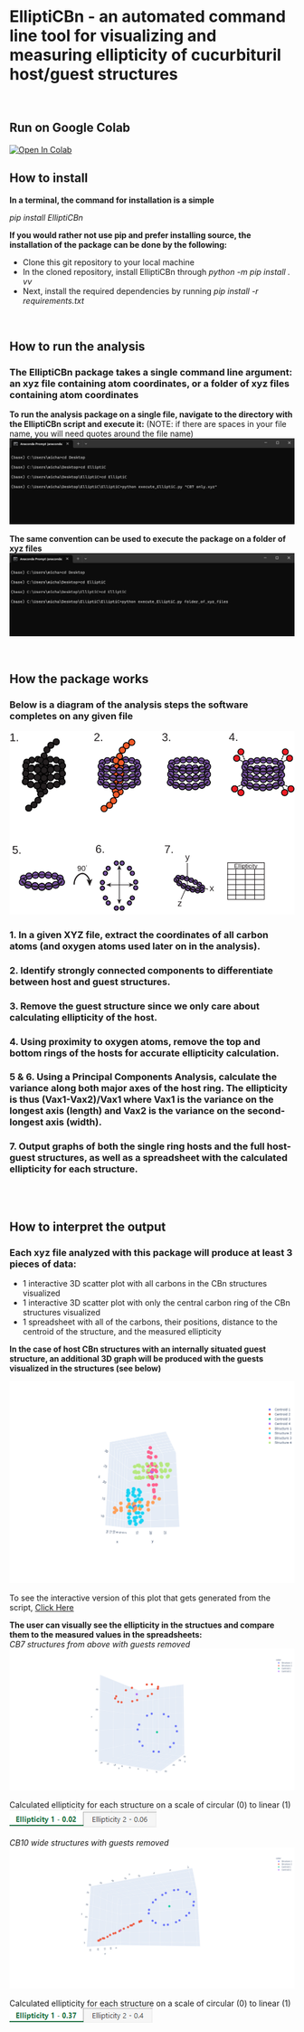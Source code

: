 # ElliptiCBn - an automated command line tool for visualizing and measuring ellipticity of cucurbituril host/guest structures

<br />

## Run on Google Colab
<a href="https://githubtocolab.com/harmslab/ElliptiC/ElliptiC/blob/main/notebooks/ElliptiCbn.ipynb" target="_parent"><img src="https://colab.research.google.com/assets/colab-badge.svg" alt="Open In Colab"/></a>


## How to install
**In a terminal, the command for installation is a simple**

_pip install ElliptiCBn_

**If you would rather not use pip and prefer installing source, the installation of the package can be done by the following:**
* Clone this git repository to your local machine
* In the cloned repository, install ElliptiCBn through _python -m pip install . vv_ 
* Next, install the required dependencies by running _pip install -r requirements.txt_

<br />

## How to run the analysis
### The ElliptiCBn package takes a single command line argument: an xyz file containing atom coordinates, or a folder of xyz files containing atom coordinates

**To run the analysis package on a single file, navigate to the directory with the ElliptiCBn script and execute it:**
(NOTE: if there are spaces in your file name, you will need quotes around the file name)
![](images/single_file.png)


**The same convention can be used to execute the package on a folder of xyz files**
![](images/folder_test.png)
    
<br />

## How the package works
### Below is a diagram of the analysis steps the software completes on any given file
![](images/pipeline_image.svg)

### 1. In a given XYZ file, extract the coordinates of all carbon atoms (and oxygen atoms used later on in the analysis).
### 2. Identify strongly connected components to differentiate between host and guest structures.
### 3. Remove the guest structure since we only care about calculating ellipticity of the host.
### 4. Using proximity to oxygen atoms, remove the top and bottom rings of the hosts for accurate ellipticity calculation.
### 5 & 6. Using a Principal Components Analysis, calculate the variance along both major axes of the host ring. The ellipticity is thus (Vax1-Vax2)/Vax1 where Vax1 is the variance on the longest axis (length) and Vax2 is the variance on the second-longest axis (width). 
### 7. Output graphs of both the single ring hosts and the full host-guest structures, as well as a spreadsheet with the calculated ellipticity for each structure.

<br />
<br />

## How to interpret the output

### Each xyz file analyzed with this package will produce at least 3 pieces of data: 
* 1 interactive 3D scatter plot with all carbons in the CBn structures visualized 
* 1 interactive 3D scatter plot with only the central carbon ring of the CBn structures visualized
* 1 spreadsheet with all of the carbons, their positions, distance to the centroid of the structure, and the measured ellipticity

**In the case of host CBn structures with an internally situated guest structure, an additional 3D graph will be produced with the guests visualized in the structures (see below)**

![](images/testing_cbn_interactive.png)

To see the interactive version of this plot that gets generated from the script, [Click Here](https://plotly.com/~Mshavlik/63/)

**The user can visually see the ellipticity in the structues and compare them to the measured values in the spreadsheets:**                 
_CB7 structures from above with guests removed_
![](images/CB7_circular.png)

Calculated ellipticity for each structure on a scale of circular (0) to linear (1)  
![](images/circular_ellipticity.png)


_CB10 wide structures with guests removed_
![](images/ellipsoid_example.png)

Calculated ellipticity for each structure on a scale of circular (0) to linear (1)  
![](images/ellipse_ellipticity.png)


